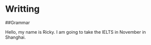 # Writting

##Grammar

Hello, my name is Ricky. I am going to take the IELTS in November in Shanghai.

